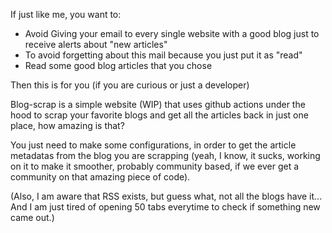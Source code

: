 If just like me, you want to:
- Avoid Giving your email to every single website with a good blog just to receive alerts about "new articles"
- To avoid forgetting about this mail because you just put it as "read"
- Read some good blog articles that you chose

Then this is for you (if you are curious or just a developer)

Blog-scrap is a simple website (WIP) that uses github actions under the hood to scrap your favorite blogs and get all the articles back in just one place, how amazing is that?

You just need to make some configurations, in order to get the article metadatas from the blog you are scrapping (yeah, I know, it sucks, working on it to make it smoother, probably community based, if we ever get a community on that amazing piece of code).

(Also, I am aware that RSS exists, but guess what, not all the blogs have it... And I am just tired of opening 50 tabs everytime to check if something new came out.)
